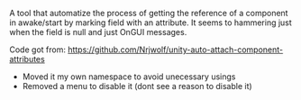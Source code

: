 A tool that automatize the process of getting the reference of a component in awake/start by marking field with an attribute. It seems to hammering just when the field is null and just OnGUI messages.

Code got from: https://github.com/Nrjwolf/unity-auto-attach-component-attributes
- Moved it my own namespace to avoid unecessary usings 
- Removed a menu to disable it (dont see a reason to disable it)